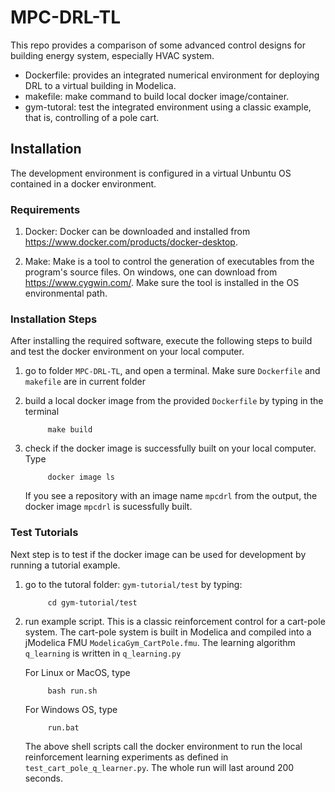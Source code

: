 # MPC-DRL-TL
This repo provides a comparison of some advanced control designs for building energy system, especially HVAC system.

- Dockerfile: provides an integrated numerical environment for deploying DRL to a virtual building in Modelica.
- makefile: make command to build local docker image/container.
- gym-tutoral: test the integrated environment using a classic example, that is, controlling of a pole cart.
  

## Installation
The development environment is configured in a virtual Unbuntu OS contained in a docker environment. 

### Requirements
1. Docker: Docker can be downloaded and installed from https://www.docker.com/products/docker-desktop. 

2. Make: Make is a tool to control the generation of executables from the program's source files. On windows, one can download from https://www.cygwin.com/. Make sure the tool is installed in the OS environmental path.

### Installation Steps
After installing the required software, execute the following steps to build and test the docker environment on your local computer.

1. go to folder `MPC-DRL-TL`, and open a terminal. Make sure `Dockerfile` and `makefile` are in current folder
2. build a local docker image from the provided `Dockerfile` by typing in the terminal
   
            make build
3. check if the docker image is successfully built on your local computer. Type

            docker image ls
    
    If you see a repository with an image name `mpcdrl` from the output, the docker image `mpcdrl` is sucessfully built.

### Test Tutorials
Next step is to test if the docker image can be used for development by running a tutorial example.

1. go to the tutoral folder: `gym-tutorial/test` by typing:

            cd gym-tutorial/test

2. run example script. This is a classic reinforcement control for a cart-pole system. The cart-pole system is built in Modelica and compiled into a jModelica FMU `ModelicaGym_CartPole.fmu`. The learning algorithm `q_learning` is written in `q_learning.py`

   For Linux or MacOS, type

            bash run.sh 

    For Windows OS, type

            run.bat

    The above shell scripts call the docker environment to run the local reinforcement learning experiments as defined in `test_cart_pole_q_learner.py`. The whole run will last around 200 seconds.
